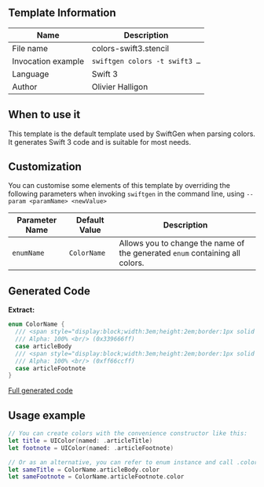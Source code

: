 ## Template Information

| Name      | Description       |
| --------- | ----------------- |
| File name | colors-swift3.stencil |
| Invocation example | `swiftgen colors -t swift3 …` |
| Language | Swift 3 |
| Author | Olivier Halligon |

## When to use it

This template is the default template used by SwiftGen when parsing colors.
It generates Swift 3 code and is suitable for most needs.

## Customization

You can customise some elements of this template by overriding the following parameters when invoking `swiftgen` in the command line, using `--param <paramName> <newValue>`

| Parameter Name | Default Value | Description |
| -------------- | ------------- | ----------- |
| `enumName` | `ColorName` | Allows you to change the name of the generated `enum` containing all colors. |

## Generated Code

**Extract:**

```swift
enum ColorName {
  /// <span style="display:block;width:3em;height:2em;border:1px solid black;background:#339666"></span>
  /// Alpha: 100% <br/> (0x339666ff)
  case articleBody
  /// <span style="display:block;width:3em;height:2em;border:1px solid black;background:#ff66cc"></span>
  /// Alpha: 100% <br/> (0xff66ccff)
  case articleFootnote
}
```

[Full generated code](https://github.com/SwiftGen/templates/blob/master/Tests/Expected/Colors/swift3-context-defaults.swift)

## Usage example

```swift
// You can create colors with the convenience constructor like this:
let title = UIColor(named: .articleTitle)
let footnote = UIColor(named: .articleFootnote)

// Or as an alternative, you can refer to enum instance and call .color on it:
let sameTitle = ColorName.articleBody.color
let sameFootnote = ColorName.articleFootnote.color
```
